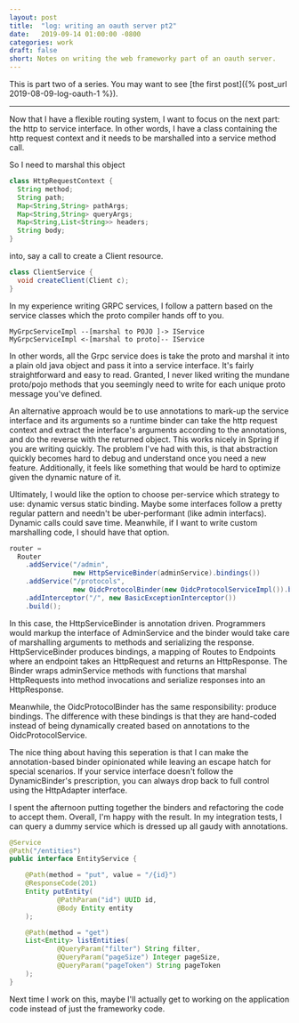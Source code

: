 ```yaml
---
layout: post
title:  "log: writing an oauth server pt2"
date:   2019-09-14 01:00:00 -0800
categories: work
draft: false
short: Notes on writing the web frameworky part of an oauth server.
---
```


This is part two of a series. You may want to see [the first post]({% post_url 2019-08-09-log-oauth-1 %}).

____

Now that I have a flexible routing system, I want to focus on the next part: the http to service interface. In other words, I have a class containing the http request context and it needs to be marshalled into a service method call.

So I need to marshal this object

```java
class HttpRequestContext {
  String method;
  String path;
  Map<String,String> pathArgs;
  Map<String,String> queryArgs;
  Map<String,List<String>> headers;
  String body;
}
```

into, say a call to create a Client resource.

```java
class ClientService {
  void createClient(Client c);
}
```

In my experience writing GRPC services, I follow a pattern based on the service classes which the proto compiler hands off to you.

```
MyGrpcServiceImpl --[marshal to POJO ]-> IService
MyGrpcServiceImpl <-[marshal to proto]-- IService
```

In other words, all the Grpc service does is take the proto and marshal it into a plain old java object and pass it into a service interface. It's fairly straightforward and easy to read. Granted, I never liked writing the mundane proto/pojo methods that you seemingly need to write for each unique proto message you've defined.

An alternative approach would be to use annotations to mark-up the service interface and its arguments so a runtime binder can take the http request context and extract the interface's arguments according to the annotations, and do the reverse with the returned object. This works nicely in Spring if you are writing quickly. The problem I've had with this, is that abstraction quickly becomes hard to debug and understand once you need a new feature. Additionally, it feels like something that would be hard to optimize given the dynamic nature of it.

Ultimately, I would like the option to choose per-service which strategy to use: dynamic versus static binding. Maybe some interfaces follow a pretty regular pattern and needn't be uber-performant (like admin interfacs). Dynamic calls could save time. Meanwhile, if I want to write custom marshalling code, I should have that option.

```java
router = 
  Router
    .addService("/admin",
                new HttpServiceBinder(adminService).bindings())
    .addService("/protocols", 
                new OidcProtocolBinder(new OidcProtocolServiceImpl()).bindings())
    .addInterceptor("/", new BasicExceptionInterceptor())
    .build();
```

In this case, the HttpServiceBinder is annotation driven. Programmers would markup the interface of AdminService and the binder would take care of marshalling arguments to methods and serializing the response. HttpServiceBinder produces bindings, a mapping of Routes to Endpoints where an endpoint takes an HttpRequest and returns an HttpResponse. The Binder wraps adminService methods with functions that marshal HttpRequests into method invocations and serialize responses into an HttpResponse.

Meanwhile, the OidcProtocolBinder has the same responsibility: produce bindings. The difference with these bindings is that they are hand-coded instead of being dynamically created based on annotations to the OidcProtocolService. 

The nice thing about having this seperation is that I can make the annotation-based binder opinionated while leaving an escape hatch for special scenarios. If your service interface doesn't follow the DynamicBinder's prescription, you can always drop back to full control using the HttpAdapter interface.

I spent the afternoon putting together the binders and refactoring the code to accept them. Overall, I'm happy with the result. In my integration tests, I can query a dummy service which is dressed up all gaudy with annotations.

```java
@Service
@Path("/entities")
public interface EntityService {

    @Path(method = "put", value = "/{id}")
    @ResponseCode(201)
    Entity putEntity(
            @PathParam("id") UUID id,
            @Body Entity entity
    );

    @Path(method = "get")
    List<Entity> listEntities(
            @QueryParam("filter") String filter,
            @QueryParam("pageSize") Integer pageSize,
            @QueryParam("pageToken") String pageToken
    );
}
```

Next time I work on this, maybe I'll actually get to working on the application code instead of just the frameworky code. 
